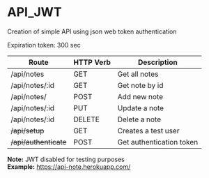 # API_JWT
Creation of simple API using json web token authentication

Expiration token: 300 sec

| Route             | HTTP Verb | Description              |
|-------------------|---------|--------------------------|
| /api/notes        | GET     | Get all notes            |
| /api/notes/:id    | GET     | Get note by id           |
| /api/notes/       | POST    | Add new note             |
| /api/notes/:id    | PUT     | Update a note            |
| /api/notes/:id    | DELETE  | Delete a note            |
| ~~/api/setup~~        | GET     | Creates a test user      |
| ~~/api/authenticate~~ | POST    | Get authentication token |

 **Note:** JWT disabled for testing purposes <br/>
 **Example:** https://api-note.herokuapp.com/
